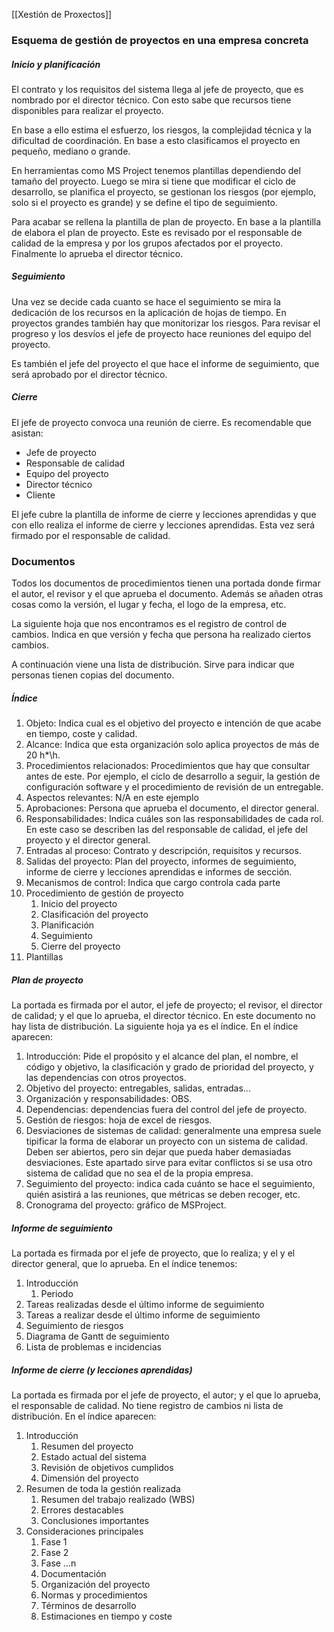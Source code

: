 [[Xestión de Proxectos]]

### Esquema de gestión de proyectos en una empresa concreta
##### Inicio y planificación
El contrato y los requisitos del sistema llega al jefe de proyecto, que es nombrado por el director técnico. Con esto sabe que recursos tiene disponibles para realizar el proyecto. 

En base a ello estima el esfuerzo, los riesgos, la complejidad técnica y la dificultad de coordinación. En base a esto clasificamos el proyecto en pequeño, mediano o grande. 

En herramientas como MS Project tenemos plantillas dependiendo del tamaño del proyecto. Luego se mira si tiene que modificar el ciclo de desarrollo, se planifica el proyecto, se gestionan los riesgos (por ejemplo, solo si el proyecto es grande) y se define el tipo de seguimiento. 

Para acabar se rellena la plantilla de plan de proyecto. En base a la plantilla de elabora el plan de proyecto. Este es revisado por el responsable de calidad de la empresa y por los grupos afectados por el proyecto. Finalmente lo aprueba el director técnico.

##### Seguimiento
Una vez se decide cada cuanto se hace el seguimiento se mira la dedicación de los recursos en la aplicación de hojas de tiempo. En proyectos grandes también hay que monitorizar los riesgos. Para revisar el progreso y los desvíos el jefe de proyecto hace reuniones del equipo del proyecto. 

Es también el jefe del proyecto el que hace el informe de seguimiento, que será aprobado por el director técnico.

##### Cierre
El jefe de proyecto convoca una reunión de cierre. Es recomendable que asistan:
+ Jefe de proyecto
+ Responsable de calidad
+ Equipo del proyecto
+ Director técnico
+ Cliente

El jefe cubre la plantilla de informe de cierre y lecciones aprendidas y que con ello realiza el informe de cierre y lecciones aprendidas. Esta vez será firmado por el responsable de calidad.

### Documentos
Todos los documentos de procedimientos tienen una portada donde firmar el autor, el revisor y el que aprueba el documento. Además se añaden otras cosas como la versión, el lugar y fecha, el logo de la empresa, etc.

La siguiente hoja que nos encontramos es el registro de control de cambios. Indica en que versión y fecha que persona ha realizado ciertos cambios. 

A continuación viene una lista de distribución. Sirve para indicar que personas tienen copias del documento. 

##### Índice
1. Objeto: Indica cual es el objetivo del proyecto e intención de que acabe en tiempo, coste y calidad.
2. Alcance: Indica que esta organización solo aplica proyectos de más de 20 h*\h.
3. Procedimientos relacionados: Procedimientos que hay que consultar antes de este. Por ejemplo, el ciclo de desarrollo a seguir, la gestión de configuración software y el procedimiento de revisión de un entregable.
4. Aspectos relevantes: N/A en este ejemplo
5. Aprobaciones: Persona que aprueba el documento, el director general.
6. Responsabilidades: Indica cuáles son las responsabilidades de cada rol. En este caso se describen las del responsable de calidad, el jefe del proyecto y el director general.
7. Entradas al proceso: Contrato y descripción, requisitos y recursos.
8. Salidas del proyecto: Plan del proyecto, informes de seguimiento, informe de cierre y lecciones aprendidas e informes de sección.
9. Mecanismos de control: Indica que cargo controla cada parte
10. Procedimiento de gestión de proyecto
	1. Inicio del proyecto
	2. Clasificación del proyecto
	3. Planificación
	4. Seguimiento
	5. Cierre del proyecto
11. Plantillas 

##### Plan de proyecto
La portada es firmada por el autor, el jefe de proyecto; el revisor, el director de calidad; y el que lo aprueba, el director técnico. En este documento no hay lista de distribución. La siguiente hoja ya es el índice. En el índice aparecen:
1. Introducción: Pide el propósito y el alcance del plan, el nombre, el código y objetivo, la clasificación y grado de prioridad del proyecto, y las dependencias con otros proyectos.
2. Objetivo del proyecto: entregables, salidas, entradas...
3. Organización y responsabilidades: OBS.
4. Dependencias: dependencias fuera del control del jefe de proyecto.
5. Gestión de riesgos: hoja de excel de riesgos.
6. Desviaciones de sistemas de calidad: generalmente una empresa suele tipificar la forma de elaborar un proyecto con un sistema de calidad. Deben ser abiertos, pero sin dejar que pueda haber demasiadas desviaciones. Este apartado sirve para evitar conflictos si se usa otro sistema de calidad que no sea el de la propia empresa.
7. Seguimiento del proyecto: indica cada cuánto se hace el seguimiento, quién asistirá a las reuniones, que métricas se deben recoger, etc.
8. Cronograma del proyecto: gráfico de MSProject.

##### Informe de seguimiento
La portada es firmada por el jefe de proyecto, que lo realiza; y el y el director general, que lo aprueba. En el índice tenemos:
1. Introducción
	1. Periodo
2. Tareas realizadas desde el último informe de seguimiento
3. Tareas a realizar desde el último informe de seguimiento
4. Seguimiento de riesgos
5. Diagrama de Gantt de seguimiento
6. Lista de problemas e incidencias

##### Informe de cierre (y lecciones aprendidas)
La portada es firmada por el jefe de proyecto, el autor; y el que lo aprueba, el responsable de calidad. No tiene registro de cambios ni lista de distribución. En el índice aparecen:
1. Introducción
	1. Resumen del proyecto
	2. Estado actual del sistema
	3. Revisión de objetivos cumplidos
	4. Dimensión del proyecto
2. Resumen de toda la gestión realizada
	1. Resumen del trabajo realizado (WBS)
	2. Errores destacables
	3. Conclusiones importantes
3. Consideraciones principales 
	1. Fase 1
	2. Fase 2
	3. Fase ...n
	4. Documentación
	5. Organización del proyecto
	6. Normas y procedimientos
	7. Términos de desarrollo
	8. Estimaciones en tiempo y coste